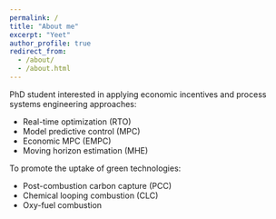 ```yaml
---
permalink: /
title: "About me"
excerpt: "Yeet"
author_profile: true
redirect_from: 
  - /about/
  - /about.html
---
```


PhD student interested in applying economic incentives and process systems engineering approaches:
- Real-time optimization (RTO)
- Model predictive control (MPC)
- Economic MPC (EMPC)
- Moving horizon estimation (MHE)
 
 To promote the uptake of green technologies:
 - Post-combustion carbon capture (PCC)
 - Chemical looping combustion (CLC)
 - Oxy-fuel combustion
